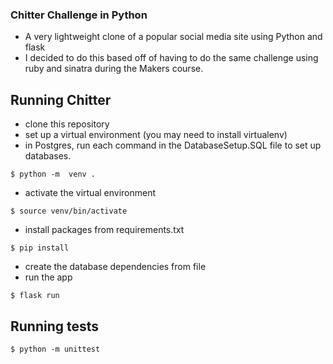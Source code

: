 ### Chitter Challenge in Python
- A very lightweight clone of a popular social media site using Python and flask 
- I decided to do this based off of having to do the same challenge using ruby and sinatra during the Makers course. 

## Running Chitter 
- clone this repository
- set up a virtual environment (you may need to install virtualenv)
- in Postgres, run each command in the DatabaseSetup.SQL file to set up databases.

```
$ python -m  venv .
```
- activate the virtual environment
```
$ source venv/bin/activate
```
- install packages from requirements.txt
```
$ pip install
```
- create the database dependencies from file
- run the app
```
$ flask run
```

## Running tests
```
$ python -m unittest
```